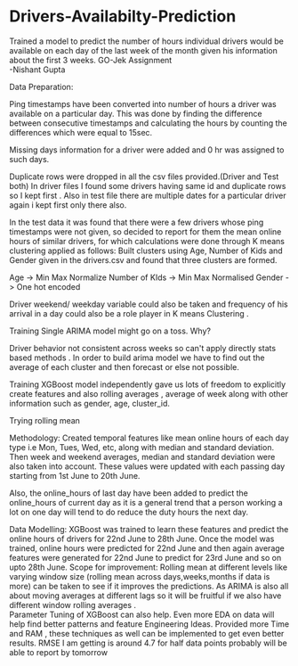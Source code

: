 # Drivers-Availabilty-Prediction
Trained a model to predict the number of hours individual drivers would be available on each day of the last week of the month given his information about the first 3 weeks.
GO-Jek Assignment  	
-Nishant Gupta  
      	
Data Preparation:
 
Ping timestamps have been converted into number of hours a driver was   available on a particular day. This was done by finding the difference between consecutive timestamps and calculating the hours by counting the differences which were equal to 15sec.    	
         	
Missing days information for a driver were added and 0 hr was assigned to such days.         	
         	
Duplicate rows were dropped in all the csv files provided.(Driver and Test both)
In driver files I found some drivers having same id and duplicate rows so I kept first .
Also in test file there are multiple dates for a particular driver again i kept first only there also.
                  	
In the test data it was found that there were a few drivers whose ping timestamps were not given, so decided to report for them the mean online hours of similar drivers, for which calculations were done  through K means clustering applied as follows:
 Built clusters using Age, Number of Kids and Gender given in the drivers.csv and found that three clusters are formed. 

Age -> Min Max Normalize 
Number of KIds -> Min Max Normalised 
Gender -> One hot encoded 

Driver weekend/ weekday variable could also be taken and frequency of his arrival in a day could also be a role player in K means Clustering .

 Training Single ARIMA model might go on a toss. Why?

Driver behavior not consistent across weeks so can't apply directly stats based methods .
In order to build arima model we have to find out the average of each cluster and then forecast or else not possible. 

Training XGBoost model independently gave us lots of freedom to explicitly create features and also rolling averages , average of week along with other information such as gender, age, cluster_id.

Trying rolling mean 
        	
Methodology:
Created temporal features like mean online hours of each day type i.e Mon, Tues, Wed, etc, along with median and standard deviation. Then week and weekend averages, median and standard deviation were also taken into account. These values were updated with each passing day starting from 1st June to 20th June.

Also, the online_hours of last day have been added to predict the online_hours of current day as it is a general trend that a person working a lot on one day will tend to do reduce the duty hours the next day.


Data Modelling: 
XGBoost was trained to learn these features and predict the online hours of       	drivers for 22nd June to 28th June.
Once the model was trained, online hours were predicted for 22nd June and then again average features were generated for 22nd June to predict for 23rd June and so on upto 28th June.
Scope for improvement:
Rolling mean at different levels like varying window size (rolling mean across days,weeks,months if data is more)  can be taken to see if it improves the predictions.
As ARIMA is also all about moving averages at different lags so it will be fruitful  if we also have different window rolling averages .        	
Parameter Tuning of XGBoost can also help. 
Even more EDA on data will help find better patterns and feature Engineering Ideas.
Provided more Time and RAM , these techniques as well can be implemented to get even better results. 
RMSE I am getting is around 4.7 for half data points probably will be able to report by tomorrow 
	
 


